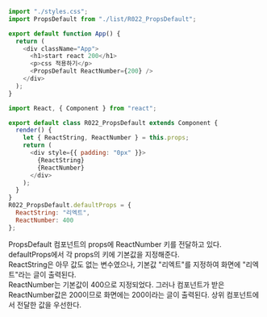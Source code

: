 ```js
import "./styles.css";
import PropsDefault from "./list/R022_PropsDefault";

export default function App() {
  return (
    <div className="App">
      <h1>start react 200</h1>
      <p>css 적용하기</p>
      <PropsDefault ReactNumber={200} />
    </div>
  );
}

import React, { Component } from "react";

export default class R022_PropsDefault extends Component {
  render() {
    let { ReactString, ReactNumber } = this.props;
    return (
      <div style={{ padding: "0px" }}>
        {ReactString}
        {ReactNumber}
      </div>
    );
  }
}
R022_PropsDefault.defaultProps = {
  ReactString: "리엑트",
  ReactNumber: 400
};
```

PropsDefault 컴포넌트의 props에 ReactNumber 키를 전달하고 있다.
defaultProps에서 각 props의 키에 기본값을 지정해준다.  
ReactString은 아무 값도 없는 변수였으나, 기본값 "리엑트"를 지정하여 화면에 "리엑트"라는 글이 출력된다.  
ReactNumber는 기본값이 400으로 지정되었다. 그러나 컴포넌트가 받은 ReactNumber값은 200이므로 화면에는 200이라는 글이 출력된다. 상위 컴포넌트에서 전달한 값을 우선한다.
